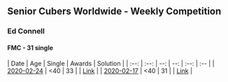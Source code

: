 ## Senior Cubers Worldwide - Weekly Competition
### Ed Connell

#### FMC - 31 single

| Date | Age | Single | Awards | Solution |
| :--: | :--: | --: | --: | :--: | :-- |
| [2020-02-24](../fmc/2020-02-24.md) | <40 | 33 |  | [Link](https://www.facebook.com/groups/1604105099735401/permalink/2146673152145257/) |
| [2020-02-17](../fmc/2020-02-17.md) | <40 | 31 |  | [Link](https://www.facebook.com/groups/1604105099735401/permalink/2138923996253506/) |


<script async src="https://www.googletagmanager.com/gtag/js?id=UA-86348435-3">
<script>window.dataLayer = window.dataLayer || []; function gtag() {dataLayer.push(arguments);} gtag('js', new Date()); gtag('config', 'UA-86348435-3');</script>
